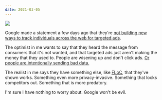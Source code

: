 ```yaml
---
date: 2021-03-05
---
```


![][giphy]

Google made a statement a few days ago that they're
[not building new ways to track individuals across the web for targeted ads][1].

The optimist in me wants to say that they heard the message from
consumers that it's not wanted, and that targeted ads just aren't
making the money that they used to.  People are wisening up
and don't click ads.  [Or people are intentionally sending bad data.][2]

The realist in me says they have something else, like [FLoC][3], that they've
shown works. Something even more privacy-invasive. Something that locks
competitors out. Something that is more predatory.

I'm sure I have nothing to worry about. Google won't be evil.

[giphy]: https://media.giphy.com/media/3o85xB7Mortef8YksE/giphy.gif

[1]: https://blog.google/products/ads-commerce/a-more-privacy-first-web/
[2]: https://www.technologyreview.com/2021/01/06/1015784/adsense-google-surveillance-adnauseam-obfuscation/
[3]: https://www.eff.org/deeplinks/2021/03/googles-floc-terrible-idea
